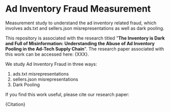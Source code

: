 # Ad Inventory Fraud Measurement
Measurement study to understand the ad inventory related fraud, which involves ads.txt and sellers.json misrepresentations as well as dark pooling.

This repository is associated with the research titled "**The Inventory is Dark and Full of Misinformation:
Understanding the Abuse of Ad Inventory Pooling in the Ad-Tech Supply Chain**". The research paper associated with this work can be accessed here: {XXX}.

We study Ad Inventory Fraud in three ways:
1. ads.txt misrepresentations
2. sellers.json misrepresentations
3. Dark Pooling

If you find this work useful, please cite our research paper:

{Citation}
